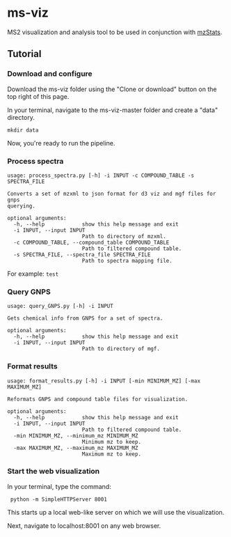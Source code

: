# ms-viz
MS2 visualization and analysis tool to be used in conjunction with [mzStats](https://github.com/alexcritschristoph/mzStats/).

## Tutorial

### Download and configure

Download the ms-viz folder using the "Clone or download" button on the top right of this page.

In your terminal, navigate to the ms-viz-master folder and create a "data" directory.

```mkdir data```

Now, you're ready to run the pipeline.

### Process spectra

```
usage: process_spectra.py [-h] -i INPUT -c COMPOUND_TABLE -s SPECTRA_FILE

Converts a set of mzxml to json format for d3 viz and mgf files for gnps
querying.

optional arguments:
  -h, --help            show this help message and exit
  -i INPUT, --input INPUT
                        Path to directory of mzxml.
  -c COMPOUND_TABLE, --compound_table COMPOUND_TABLE
                        Path to filtered compound table.
  -s SPECTRA_FILE, --spectra_file SPECTRA_FILE
                        Path to spectra mapping file.
```

For example: ```test```

### Query GNPS

```
usage: query_GNPS.py [-h] -i INPUT

Gets chemical info from GNPS for a set of spectra.

optional arguments:
  -h, --help            show this help message and exit
  -i INPUT, --input INPUT
                        Path to directory of mgf.
```

### Format results

```
usage: format_results.py [-h] -i INPUT [-min MINIMUM_MZ] [-max MAXIMUM_MZ]

Reformats GNPS and compound table files for visualization.

optional arguments:
  -h, --help            show this help message and exit
  -i INPUT, --input INPUT
                        Path to filtered compound table.
  -min MINIMUM_MZ, --minimum_mz MINIMUM_MZ
                        Minimum mz to keep.
  -max MAXIMUM_MZ, --maximum_mz MAXIMUM_MZ
                        Maximum mz to keep.
```

### Start the web visualization

In your terminal, type the command:

``` python -m SimpleHTTPServer 8001```

This starts up a local web-like server on which we will use the visualization.

Next, navigate to localhost:8001 on any web browser.
